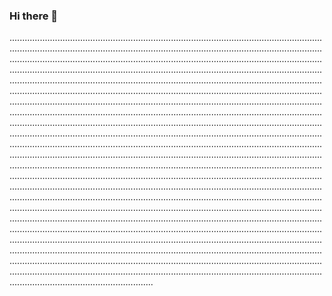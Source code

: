 ### Hi there 👋

.............................................................................................................................................................................................................................................................................................................................................................................................................................................................................................................................................................................................................................................................................................................................................................................................................................................................................................................................................................................................................................................................................................................................................................................................................................................................................................................................................................................................................................................................................................................................................................................................................................................................................................................................................................................................................................................................................................................................................................................................................................................................................................................................................................................................................................................................................................................................................................................................................................................................................................................................................................................................................................................................................................................................................................................................................................................................................................................................................................................................................................